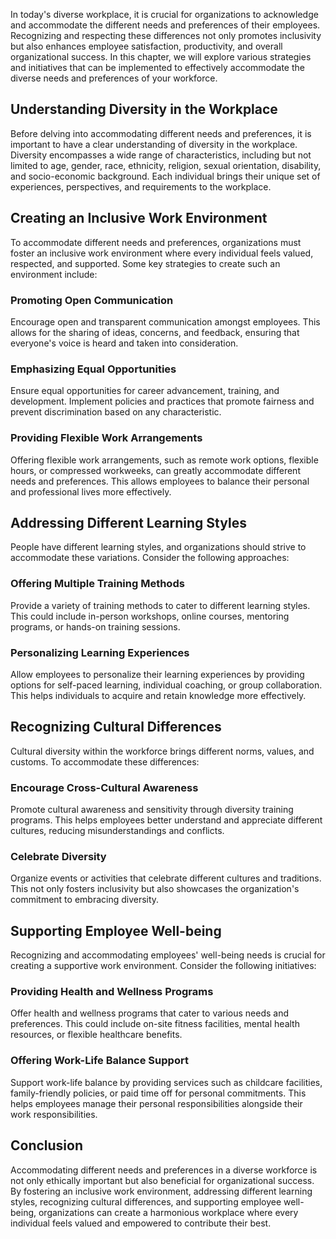 
In today's diverse workplace, it is crucial for organizations to acknowledge and accommodate the different needs and preferences of their employees. Recognizing and respecting these differences not only promotes inclusivity but also enhances employee satisfaction, productivity, and overall organizational success. In this chapter, we will explore various strategies and initiatives that can be implemented to effectively accommodate the diverse needs and preferences of your workforce.

Understanding Diversity in the Workplace
----------------------------------------

Before delving into accommodating different needs and preferences, it is important to have a clear understanding of diversity in the workplace. Diversity encompasses a wide range of characteristics, including but not limited to age, gender, race, ethnicity, religion, sexual orientation, disability, and socio-economic background. Each individual brings their unique set of experiences, perspectives, and requirements to the workplace.

Creating an Inclusive Work Environment
--------------------------------------

To accommodate different needs and preferences, organizations must foster an inclusive work environment where every individual feels valued, respected, and supported. Some key strategies to create such an environment include:

### Promoting Open Communication

Encourage open and transparent communication amongst employees. This allows for the sharing of ideas, concerns, and feedback, ensuring that everyone's voice is heard and taken into consideration.

### Emphasizing Equal Opportunities

Ensure equal opportunities for career advancement, training, and development. Implement policies and practices that promote fairness and prevent discrimination based on any characteristic.

### Providing Flexible Work Arrangements

Offering flexible work arrangements, such as remote work options, flexible hours, or compressed workweeks, can greatly accommodate different needs and preferences. This allows employees to balance their personal and professional lives more effectively.

Addressing Different Learning Styles
------------------------------------

People have different learning styles, and organizations should strive to accommodate these variations. Consider the following approaches:

### Offering Multiple Training Methods

Provide a variety of training methods to cater to different learning styles. This could include in-person workshops, online courses, mentoring programs, or hands-on training sessions.

### Personalizing Learning Experiences

Allow employees to personalize their learning experiences by providing options for self-paced learning, individual coaching, or group collaboration. This helps individuals to acquire and retain knowledge more effectively.

Recognizing Cultural Differences
--------------------------------

Cultural diversity within the workforce brings different norms, values, and customs. To accommodate these differences:

### Encourage Cross-Cultural Awareness

Promote cultural awareness and sensitivity through diversity training programs. This helps employees better understand and appreciate different cultures, reducing misunderstandings and conflicts.

### Celebrate Diversity

Organize events or activities that celebrate different cultures and traditions. This not only fosters inclusivity but also showcases the organization's commitment to embracing diversity.

Supporting Employee Well-being
------------------------------

Recognizing and accommodating employees' well-being needs is crucial for creating a supportive work environment. Consider the following initiatives:

### Providing Health and Wellness Programs

Offer health and wellness programs that cater to various needs and preferences. This could include on-site fitness facilities, mental health resources, or flexible healthcare benefits.

### Offering Work-Life Balance Support

Support work-life balance by providing services such as childcare facilities, family-friendly policies, or paid time off for personal commitments. This helps employees manage their personal responsibilities alongside their work responsibilities.

Conclusion
----------

Accommodating different needs and preferences in a diverse workforce is not only ethically important but also beneficial for organizational success. By fostering an inclusive work environment, addressing different learning styles, recognizing cultural differences, and supporting employee well-being, organizations can create a harmonious workplace where every individual feels valued and empowered to contribute their best.
